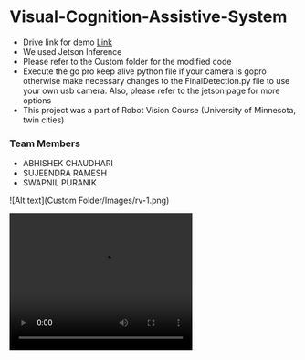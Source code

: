 # Visual-Cognition-Assistive-System

- Drive link for demo [Link](https://drive.google.com/drive/folders/1DzeEDx6WoncPUCoLusl77xMLQFW63AB0?usp=drive_link)
- We used Jetson Inference
- Please refer to the Custom folder for the modified code
- Execute the go pro keep alive python file if your camera is gopro otherwise make necessary changes to the FinalDetection.py file to use your own usb camera. Also, please refer to the jetson page for more options
- This project was a part of Robot Vision Course (University of Minnesota, twin cities)
### Team Members
- ABHISHEK CHAUDHARI
- SUJEENDRA RAMESH
- SWAPNIL PURANIK

![Alt text](Custom Folder/Images/rv-1.png)

<video width="320" height="240" controls>
  <source src="Custom Folder/Images/Final_video.mp4" type="video/mp4">
</video>

  
